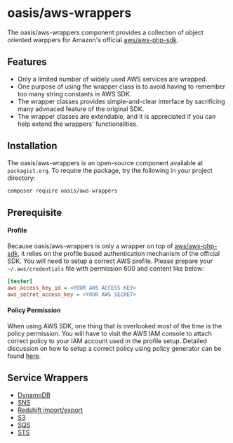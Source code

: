 # oasis/aws-wrappers

The oasis/aws-wrappers component provides a collection of object oriented warppers for Amazon's official [aws/aws-php-sdk].

## Features

- Only a limited number of widely used AWS services are wrapped.
- One purpose of using the wrapper class is to avoid having to remember too many string constants in AWS SDK.
- The wrapper classes provides simple-and-clear interface by sacrificing many advnaced feature of the original SDK.
- The wrapper classes are extendable, and it is appreciated if you can help extend the wrappers' functionalities.

## Installation

The oasis/aws-wrappers is an open-source component available at `packagist.org`. To require the package, try the following in your project directory:

```bash
composer require oasis/aws-wrappers
```

## Prerequisite

#### Profile

Because oasis/aws-wrappers is only a wrapper on top of [aws/aws-php-sdk], it relies on the profile based authentication mechanism of the official SDK.
You will need to setup a correct AWS profile. Please prepare your `~/.aws/credentials` file with permission 600 and content like below:

```ini
[tester]
aws_access_key_id = <YOUR AWS ACCESS KEY>
aws_secret_access_key = <YOUR AWS SECRET>

```

#### Policy Permission

When using AWS SDK, one thing that is overlooked most of the time is the policy permission. You will have to visit the AWS IAM console to attach correct policy to your IAM account used in the profile setup. Detailed discussion on how to setup a correct policy using policy generator can be found [here](http://docs.aws.amazon.com/IAM/latest/UserGuide/access_policies_create.html#access_policies_create-generator).

## Service Wrappers

- [DynamoDB](docs/DynamoDB.md)
- [SNS](docs/SnsPublisher.md)
- [Redshift import/export](docs/Redshift.md)
- [S3](docs/S3Client.md)
- [SQS](docs/SQS.md)
- [STS](docs/STS.md)

[aws/aws-php-sdk]: https://github.com/aws/aws-sdk-php/ "Official Repository"
